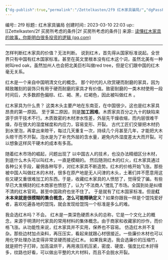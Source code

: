 ```yaml
---
{"dg-publish":true,"permalink":"/Zettelkasten/2f9 红木家具骗局/","dgPassFrontmatter":true}
---
```


编号:: 2f9
标题:: 红木家具骗局
创建时间:: 2023-03-10 22:03
up:: [[Zettelkasten/2f 买房所考虑的条件\|2f 买房所考虑的条件]]
来源:: [读懂红木家具的故事，你能明白很多投资的逻辑 (qq.com)](https://mp.weixin.qq.com/s?__biz=MzU2NTgwOTE0MQ==&mid=2247483929&idx=1&sn=cffd23cdd82b058760ae144ac820fa5e&chksm=fcb75883cbc0d1952048f56c23668be1132ca482ba1d0997da057314f66bd6039f1f99d48865&scene=21#wechat_redirect)

---
怎样判断红木家具的价值？无法判断。
说到红木，首先得从国家标准说起。全世界只有中国有红木国家标准。甚至在英文里根本没有红木这个词，虽然北美有一种树叫red oak，虽然加州人也会把北美巨杉叫做red tree，但是它们跟中国的红木毫无关系。

红木是一个来自中国明清文化的概念。
那个时代的人欣赏硬而耐磨的家具，因为精致雕刻的装饰只有用于硬而耐磨的家具才有价值。致密耐磨的一类木材使用一段时间后，大多数颜色偏棕、红、褐、黑，红褐色，因此被叫做红木 。

红木家具为什么贵？
这类木头主要产地在东南亚，在中国很少。这也是红木家具昂贵的第一原因。
至于第二原因，则是**加工困难**。木质家具百分之九十的缺陷来源于烘干技术不行。木质致密的木材渗水性差，外层先干燥收缩，而内层很难干燥，存在很大的湿度梯度和内应力，容易变形、开裂。
古代工匠们交替把木材扔到水里泡，再拿出来晾干，每过几天重复一次，持续几个月甚至几年，才能把大木头晾干而不开裂。泡水是为了补充外层的含水量，避免内外湿度差太大而开裂。可以想象这样风干硬木的成本有多高。

随着红木市场的崛起，问题出现了
以中国古人的技术，也没办法精细区分木材，到底什么木头可以叫红木，一直是模糊的。
然后随测红木的红火，红木家具通过各种公关手段，雇佣各种写手，对红木家具不断造势。红木的价格开始飞涨。那些被中国人叫做红木的木材，很多在原产地是无人问津的木头，土著们并不愿意用这些又硬又重很难加工的东西。于是，收藏红木家具的人愤怒了，觉得受了骗。有些早已大发横财的红木商家也愤怒了，认为“不法商人”搅乱了市场。全国到处是纠缠不清的红木官司。甚至中国政府也坐不住了。
于是就有了红木国家标准。但是**红木本来就是很模糊的集合概念，怎么可能精确定义**？如果你跟我一样是个馄饨爱好者，喜欢吃遍各地的馄饨，就会发现给馄饨一个标准是多么的难。

我会选红木吗？不会。
红木是一类深色硬质木头的总称，它是一个文化上的概念，来源于明清时代家具的常用材料的集体概念。由于商家和收藏家的炒作，而价格飞涨。从功能性来说，红木家具并不实用，保养也不容易。
仿造红木并不复杂。那些边材加点染料，再压压实，看起来就跟心材很接近。一些廉价木材也可以用化学处理办法变得非常坚硬而接近红木。
如果我来选，我会选廉价的压缩竹，就是把竹子打碎，加高温烘干，再用液压机压紧，密度、硬度、强度比红木好得多，纹路也好看，可以做出平整的大片材料，而且不会脱水开裂。